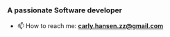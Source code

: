 <h1 align="center>"Hi there 👋 my name is Carly</h1>
<h3 aligh="center">A passionate Software developer</h3>




- 📫 How to reach me: **carly.hansen.zz@gmail.com**

